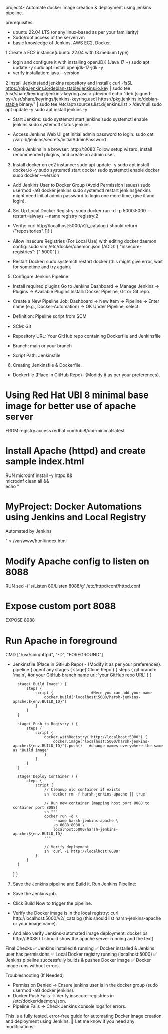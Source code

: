 project4- Automate docker image creation & deployment using jenkins pipeline.

prerequisites:
- ubuntu 22.04 LTS (or any linux-based as per your familiarity)
- Sudo/root access of the server/vm
- basic knowledge of Jenkins, AWS EC2, Docker.

1 Create a EC2 instance(ubuntu 22.04 with t3.medium type)
- login and configure it with installing openJDK (Java 17 +)
sudo apt update -y
sudo apt install openjdk-17-jdk -y
- verify installation: java --version

2 Install Jenkins(add jenkins repository and install):
curl -fsSL https://pkg.jenkins.io/debian-stable/jenkins.io.key | sudo tee /usr/share/keyrings/jenkins-keyring.asc > /dev/null
echo "deb [signed-by=/usr/share/keyrings/jenkins-keyring.asc] https://pkg.jenkins.io/debian-stable binary/" | sudo tee /etc/apt/sources.list.d/jenkins.list > /dev/null
sudo apt update -y
sudo apt install jenkins -y

- Start Jenkins:
sudo systemctl start jenkins
sudo systemctl enable jenkins
sudo systemctl status jenkins

- Access Jenkins Web UI
get initial admin password to login:
sudo cat /var/lib/jenkins/secrets/initialAdminPassword

- Open Jenkins in a browser:
http://<your-public-ip>:8080
Follow setup wizard, install recommended plugins, and create an admin user.

3. Install docker on ec2 instance:
sudo apt update -y
sudo apt install docker.io -y
sudo systemctl start docker
sudo systemctl enable docker
sudo docker --version

- Add Jenkins User to Docker Group (Avoid Permission Issues)
sudo usermod -aG docker jenkins
sudo systemctl restart jenkins(jenkins might need initial admin password to login one more time, give it and login).

4. Set Up Local Docker Registry:
sudo docker run -d -p 5000:5000 --restart=always --name registry registry:2

- Verify:
curl http://localhost:5000/v2/_catalog
( should return {"repositories":[]} )

- Allow Insecure Registries (For Local Use) with editing docker daemon config:
sudo vim /etc/docker/daemon.json
(ADD):
{
  "insecure-registries": ["<your-server-ip>:5000"]
}

- Restart Docker:
sudo systemctl restart docker (this might give error, wait for sometime and try again).

5. Configure Jenkins Pipeline:
- Install required plugins 
Go to Jenkins Dashboard → Manage Jenkins → Plugins → Available Plugins
Install: Docker Pipeline, Git or Git repo.

- Create a New Pipeline Job:
Dashboard → New Item → Pipeline → Enter name (e.g., Docker-Automation) → OK
Under Pipeline, select:
- Definition: Pipeline script from SCM
- SCM: Git
- Repository URL: Your GitHub repo containing Dockerfile and Jenkinsfile
- Branch: main or your branch
- Script Path: Jenkinsfile

6. Creating Jenkinsfile & Dockerfile.
- Dockerfile (Place in GitHub Repo)- {Modidy it as per your preferences}.
# Using Red Hat UBI 8 minimal base image for better use of apache server
FROM registry.access.redhat.com/ubi8/ubi-minimal:latest

# Install Apache (httpd) and create sample index.html
RUN microdnf install -y httpd && \
    microdnf clean all && \
    echo "<html><body><h1>MyProject: Docker Automations using Jenkins and Local Registry</h1><p>Automated by Jenkins</p></body></html>" > /var/www/html/index.html

# Modify Apache config to listen on 8088
RUN sed -i 's/Listen 80/Listen 8088/g' /etc/httpd/conf/httpd.conf

# Expose custom port 8088
EXPOSE 8088

# Run Apache in foreground
CMD ["/usr/sbin/httpd", "-D", "FOREGROUND"]


- Jenkinsfile (Place in GitHub Repo) - {Modify it as per your preferences}.
pipeline {
    agent any
    stages {
        stage('Clone Repo') {
            steps {
                git branch: 'main', #or your GitHub branch name
                url: 'your GitHub repo URL'
            }
        }

        stage('Build Image') {
            steps {
                script {                 #Here you can add your name
                    docker.build("localhost:5000/harsh-jenkins-apache:${env.BUILD_ID}")
                }
            }
        }

        stage('Push to Registry') {
            steps {
                script {
                    docker.withRegistry('http://localhost:5000') {
                        docker.image("localhost:5000/harsh-jenkins-apache:${env.BUILD_ID}").push()   #change names everywhere the same as "Build image"
                    }
                }
            }
        }

        stage('Deploy Container') {
            steps {
                script {
                    // Cleanup old container if exists
                    sh 'docker rm -f harsh-jenkins-apache || true'

                    // Run new container (mapping host port 8088 to container port 8088)
                    sh """
                    docker run -d \
                        --name harsh-jenkins-apache \
                        -p 8088:8088 \
                        localhost:5000/harsh-jenkins-apache:${env.BUILD_ID}
                    """

                    // Verify deployment
                    sh 'curl -I http://localhost:8088'
                }
            }
        }
    }
}


7. Save the Jenkins pipeline and Build it.
Run Jenkins Pipeline:
- Save the Jenkins job.
- Click Build Now to trigger the pipeline.
- Verify the Docker image is in the local registry:
curl http://localhost:5000/v2/_catalog
(this should list harsh-jenkins-apache or your image name).

- And also verify Jenkins-automated image deployment:
docker ps
http://<ec2-public-ip>:8088
(It should show the apache server running and the text).

Final Checks
✅ Jenkins installed & running
✅ Docker installed & Jenkins user has permissions
✅ Local Docker registry running (localhost:5000)
✅ Jenkins pipeline successfully builds & pushes Docker image
✅ Docker image runs without errors.

Troubleshooting (If Needed)
- Permission Denied → Ensure jenkins user is in the docker group (sudo usermod -aG docker jenkins).
- Docker Push Fails → Verify insecure-registries in /etc/docker/daemon.json.
- Pipeline Fails → Check Jenkins console logs for errors.

This is a fully tested, error-free guide for automating Docker image creation and deployment using Jenkins. 🚀 Let me know if you need any modifications!


